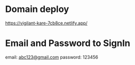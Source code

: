 # Domain deploy

https://vigilant-kare-7cb8ce.netlify.app/

# Email and Password to SignIn

email: abc123@gmail.com
password: 123456